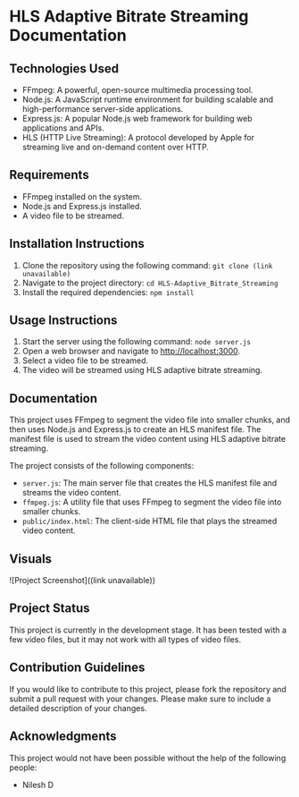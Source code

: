 HLS Adaptive Bitrate Streaming Documentation
============================================

Technologies Used
-----------------

* FFmpeg: A powerful, open-source multimedia processing tool.
* Node.js: A JavaScript runtime environment for building scalable and high-performance server-side applications.
* Express.js: A popular Node.js web framework for building web applications and APIs.
* HLS (HTTP Live Streaming): A protocol developed by Apple for streaming live and on-demand content over HTTP.

Requirements
------------

* FFmpeg installed on the system.
* Node.js and Express.js installed.
* A video file to be streamed.

Installation Instructions
-------------------------

1. Clone the repository using the following command:
`git clone (link unavailable)`
3. Navigate to the project directory:
`cd HLS-Adaptive_Bitrate_Streaming`
5. Install the required dependencies:
`npm install`

Usage Instructions
------------------

1. Start the server using the following command:
`node server.js`
3. Open a web browser and navigate to <http://localhost:3000>.
4. Select a video file to be streamed.
5. The video will be streamed using HLS adaptive bitrate streaming.

Documentation
-------------

This project uses FFmpeg to segment the video file into smaller chunks, and then uses Node.js and Express.js to create an HLS manifest file. The manifest file is used to stream the video content using HLS adaptive bitrate streaming.

The project consists of the following components:

* `server.js`: The main server file that creates the HLS manifest file and streams the video content.
* `ffmpeg.js`: A utility file that uses FFmpeg to segment the video file into smaller chunks.
* `public/index.html`: The client-side HTML file that plays the streamed video content.

Visuals
-------

![Project Screenshot]((link unavailable))

Project Status
--------------

This project is currently in the development stage. It has been tested with a few video files, but it may not work with all types of video files.

Contribution Guidelines
-----------------------

If you would like to contribute to this project, please fork the repository and submit a pull request with your changes. Please make sure to include a detailed description of your changes.

Acknowledgments
---------------

This project would not have been possible without the help of the following people:

* Nilesh D